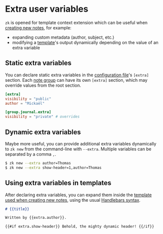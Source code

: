 # Extra user variables

`zk` is opened for template context extension which can be useful when
[creating new notes](../notes/note-creation.md), for example:

- expanding custom metadata (author, subject, etc.)
- modifying a [template](../notes/template.md)'s output dynamically depending on the
  value of an extra variable

## Static extra variables

You can declare static extra variables in the [configuration file](config.md)'s
`[extra]` section. Each [note group](config-group.md) can have its own `[extra]`
section, which may override values from the root section.

```toml
[extra]
visibility = "public"
author = "Mickaël"

[group.journal.extra]
visibility = "private" # overrides
```

## Dynamic extra variables

Maybe more useful, you can provide additional extra variables dynamically to
`zk new` from the command-line with `--extra`. Multiple variables can be
separated by a comma `,`.

```sh
$ zk new --extra author=Thomas
$ zk new --extra show-header=1,author=Thomas
```

## Using extra variables in templates

After declaring extra variables, you can expand them inside the
[template used when creating new notes](../notes/template-creation.md), using the usual
[Handlebars syntax](../notes/template.md).

```markdown
# {{title}}

Written by {{extra.author}}.

{{#if extra.show-header}} Behold, the mighty dynamic header! {{/if}}
```
